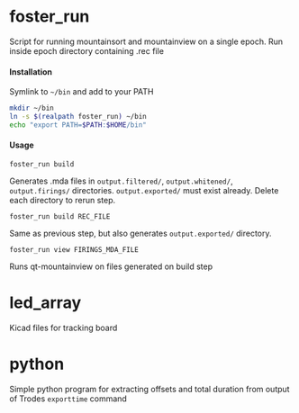 # foster_run
Script for running mountainsort and mountainview on a single epoch.  Run inside epoch directory containing .rec file

#### Installation
Symlink to `~/bin` and add to your PATH
``` sh
mkdir ~/bin
ln -s $(realpath foster_run) ~/bin
echo "export PATH=$PATH:$HOME/bin"
```

#### Usage
```
foster_run build
```

Generates .mda files in `output.filtered/`, `output.whitened/`, `output.firings/` directories.  `output.exported/` must exist already.  Delete each directory to rerun step.

```
foster_run build REC_FILE
```

Same as previous step, but also generates `output.exported/` directory.

```
foster_run view FIRINGS_MDA_FILE
```

Runs qt-mountainview on files generated on build step

# led_array
Kicad files for tracking board

# python
Simple python program for extracting offsets and total duration from output of Trodes `exporttime` command
